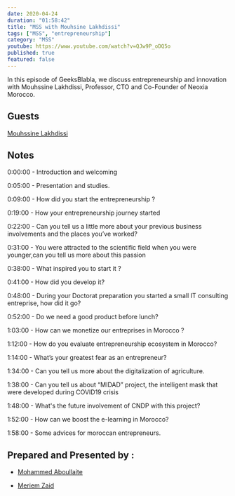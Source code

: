```yaml
---
date: 2020-04-24
duration: "01:58:42"
title: "MSS with Mouhsine Lakhdissi"
tags: ["MSS", "entrepreneurship"]
category: "MSS"
youtube: https://www.youtube.com/watch?v=QJw9P_oDQ5o
published: true
featured: false
---
```


In this episode of GeeksBlabla, we discuss entrepreneurship and innovation with Mouhssine Lakhdissi, Professor, CTO and Co-Founder of Neoxia Morocco.

## Guests

[Mouhssine Lakhdissi](https://www.facebook.com/mouhsine.lakhdissi)

## Notes

0:00:00 - Introduction and welcoming

0:05:00 - Presentation and studies.

0:09:00 - How did you start the entrepreneurship ?

0:19:00 - How your entrepreneurship journey started

0:22:00 - Can you tell us a little more about your previous business involvements and the places you’ve worked?

0:31:00 - You were attracted to the scientific field when you were younger,can you tell us more about this passion

0:38:00 - What inspired you to start it ?

0:41:00 - How did you develop it?

0:48:00 - During your Doctorat preparation you started a small IT consulting entreprise, how did it go?

0:52:00 - Do we need a good product before lunch?

1:03:00 - How can we monetize our entreprises in Morocco ?

1:12:00 - How do you evaluate entrepreneurship ecosystem in Morocco?

1:14:00 - What’s your greatest fear as an entrepreneur?

1:34:00 - Can you tell us more about the digitalization of agriculture.

1:38:00 - Can you tell us about “MIDAD” project, the intelligent mask that were developed during COVID19 crisis

1:48:00 - What's the future involvement of CNDP with this project?

1:52:00 - How can we boost the e-learning in Morocco?

1:58:00 - Some advices for moroccan entrepreneurs.

## Prepared and Presented by :

- [Mohammed Aboullaite](https://www.facebook.com/aboullaite)

- [Meriem Zaid](https://www.facebook.com/MeriemZaid)
